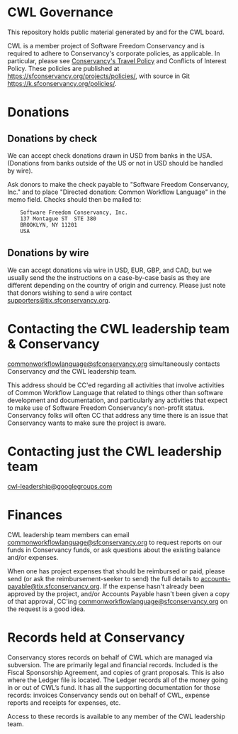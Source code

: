 # CWL Governance
This repository holds public material generated by and for the CWL board.

CWL is a member project of Software Freedom Conservancy and is required to adhere
to Conservancy's corporate policies, as applicable.  In particular,
please see [Conservancy's Travel Policy](https://sfconservancy.org/projects/policies/conservancy-travel-policy.html) and
Conflicts of Interest Policy. These policies are
published at <https://sfconservancy.org/projects/policies/>, with source
in Git <https://k.sfconservancy.org/policies/>.

# Donations

## Donations by check

We can accept check donations drawn in USD
from banks in the USA. (Donations from banks outside of the US or not in
USD should be handled by wire).

Ask donors to make the check payable to "Software Freedom
Conservancy, Inc." and to place "Directed donation: Common Workflow
Language" in the memo field.  Checks should then be mailed to:

        Software Freedom Conservancy, Inc. 
        137 Montague ST  STE 380 
        BROOKLYN, NY 11201 
        USA

## Donations by wire

We can accept donations via wire in USD, EUR, GBP, and CAD, but we
usually send the the instructions on a case-by-case basis as they are
different depending on the country of origin and currency.  Please just
note that donors wishing to send a wire contact
<supporters@tix.sfconservancy.org>.


# Contacting the CWL leadership team & Conservancy

commonworkflowlanguage@sfconservancy.org simultaneously contacts Conservancy *and* the CWL leadership team.

This address should be CC'ed regarding all activities that involve
activities of Common Workflow Language that related to things other than
software development and documentation, and particularly any activities
that expect to make use of Software Freedom Conservancy's non-profit
status.  Conservancy folks will often CC that address any time there is
an issue that Conservancy wants to make sure the project is aware.

# Contacting just the CWL leadership team

cwl-leadership@googlegroups.com

# Finances

CWL leadership team members can email
<commonworkflowlanguage@sfconservancy.org> to request reports on our
funds in Conservancy funds, or ask questions about the existing balance
and/or expenses. 

When one has project expenses that should be
reimbursed or paid, please send (or ask the reimbursement-seeker to
send) the full details to <accounts-payable@tix.sfconservancy.org>.  If
the expense hasn't already been approved by the project, and/or Accounts
Payable hasn't been given a copy of that approval, CC'ing
<commonworkflowlanguage@sfconservancy.org> on the request is a good idea.

# Records held at Conservancy

Conservancy stores records on behalf of CWL which are managed via subversion. The are primarily legal and financial records.
Included is the Fiscal Sponsorship Agreement, and copies of grant proposals. This is also where the Ledger file is located.
The Ledger records all of the money going in or out of CWL’s fund. It has all the supporting documentation for those records:
invoices Conservancy sends out on behalf of CWL, expense reports and receipts for expenses, etc.

Access to these records is available to any member of the CWL leadership team.
